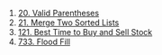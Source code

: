 1. [20. Valid Parentheses](https://leetcode.com/problems/valid-parentheses)
1. [21. Merge Two Sorted Lists](https://leetcode.com/problems/merge-two-sorted-lists)
1. [121. Best Time to Buy and Sell Stock](https://leetcode.com/problems/best-time-to-buy-and-sell-stock)
2. [733. Flood Fill](https://leetcode.com/problems/flood-fill)
